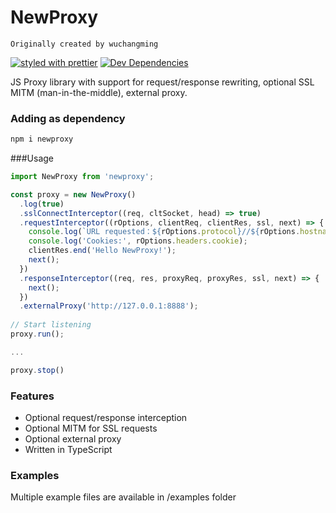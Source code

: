 # NewProxy

`Originally created by wuchangming`

[![styled with prettier](https://img.shields.io/badge/styled_with-prettier-ff69b4.svg)](https://github.com/prettier/prettier)
[![Dev Dependencies](https://david-dm.org/alexjoverm/typescript-library-starter/dev-status.svg)](https://david-dm.org/alexjoverm/typescript-library-starter?type=dev)

JS Proxy library with support for request/response rewriting, optional SSL MITM (man-in-the-middle), external proxy.


### Adding as dependency

```bash
npm i newproxy
```

###Usage

```js
import NewProxy from 'newproxy';

const proxy = new NewProxy()
  .log(true)
  .sslConnectInterceptor((req, cltSocket, head) => true)
  .requestInterceptor((rOptions, clientReq, clientRes, ssl, next) => {
    console.log(`URL requested：${rOptions.protocol}//${rOptions.hostname}:${rOptions.port}`);
    console.log('Cookies:', rOptions.headers.cookie);
    clientRes.end('Hello NewProxy!');
    next();
  })
  .responseInterceptor((req, res, proxyReq, proxyRes, ssl, next) => {
    next();
  })
  .externalProxy('http://127.0.0.1:8888');
  
// Start listening 
proxy.run();

...

proxy.stop()
```

### Features

 - Optional request/response interception
 - Optional MITM for SSL requests
 - Optional external proxy
 - Written in TypeScript
 
 ### Examples
 
 Multiple example files are available in /examples folder
 
